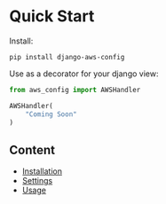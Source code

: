 # Quick Start


Install:

```shell
pip install django-aws-config
```

Use as a decorator for your django view:
```python
from aws_config import AWSHandler

AWSHandler(
	"Coming Soon"
)
```


## Content

- [Installation](installation.md)
- [Settings](settings.md)
- [Usage](usage/core.md)